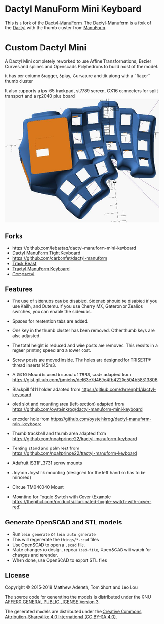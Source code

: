 # Dactyl ManuForm Mini Keyboard

This is a fork of the [Dactyl-ManuForm](https://github.com/tshort/dactyl-keyboard). The Dactyl-Manuform is a fork of the [Dactyl](https://github.com/adereth/dactyl-keyboard) with the thumb cluster from [ManuForm](https://github.com/jeffgran/ManuForm).

# Custom Dactyl Mini
A Dactyl Mini completely reworked to use Affine Transformations, Bezier Curves and splines and Openscads Polyhedrons to build most of the model.

It has per column Stagger, Splay, Curvature and tilt along with a "flatter" thumb cluster

It also supports a tps-65 trackpad, st7789 screen, GX16 connecters for split transport and a rp2040 plus board
![custom dactyl mini](images/finalJPG.JPG)

## Forks

- https://github.com/lebastaq/dactyl-manuform-mini-keyboard
- [Dactyl ManuForm Tight Keyboard](https://github.com/okke-formsma/dactyl-manuform-tight)
- https://github.com/carbonfet/dactyl-manuform
- [Track Beast](https://github.com/davekincade/dactyl-manuform-mini-keyboard/tree/dk-track-beast)
- [Tractyl ManuForm Keyboard](https://github.com/noahprince22/tractyl-manuform-keyboard)
- [Compactyl](https://github.com/dereknheiley/dactyl-manuform-tight)

## Features

- The use of sidenubs can be disabled. Sidenub should be disabled if you use Kailh, and Outemu. If you use Cherry MX, Gateron or Zealios switches, you can enable the sidenubs.
- Spaces for rentention tabs are added.
- One key in the thumb cluster has been removed. Other thumb keys are also adjusted.
- The total height is reduced and wire posts are removed. This results in a
  higher printing speed and a lower cost.
- Screw posts are moved inside. The holes are designed for TRISERT® thread inserts 145m3.

- A GX16 Mount is used instead of TRRS, code adapted from https://gist.github.com/jamiehs/de163e7d469e4fb4220e504b58613806
- Blackpill f411 holder adapted from https://github.com/darrenph1/dactyl-keyboard
- oled slot and mounting area (left-section) adapted from https://github.com/oysteinkrog/dactyl-manuform-mini-keyboard
- encoder hole from https://github.com/oysteinkrog/dactyl-manuform-mini-keyboard
- Thumb trackball and thumb area adapted from https://github.com/noahprince22/tractyl-manuform-keyboard
- Tenting stand and palm rest from https://github.com/noahprince22/tractyl-manuform-keyboard
- Adafruit IS31FL3731 screw mounts
- Joycon Joystick mounting (designed for the left hand so has to be mirrored)
- Cirque TM040040 Mount
- Mounting for Toggle Switch with Cover (Example https://thepihut.com/products/illuminated-toggle-switch-with-cover-red)


## Generate OpenSCAD and STL models

* Run `lein generate` or `lein auto generate`
* This will regenerate the `things/*.scad` files
* Use OpenSCAD to open a `.scad` file.
* Make changes to design, repeat `load-file`, OpenSCAD will watch for changes and rerender.
* When done, use OpenSCAD to export STL files



## License

Copyright © 2015-2018 Matthew Adereth, Tom Short and Leo Lou

The source code for generating the models is distributed under the [GNU AFFERO GENERAL PUBLIC LICENSE Version 3](LICENSE).

The generated models are distributed under the [Creative Commons Attribution-ShareAlike 4.0 International (CC BY-SA 4.0)](LICENSE-models).
